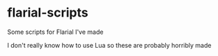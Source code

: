 # flarial-scripts
Some scripts for Flarial I've made

I don't really know how to use Lua so these are probably horribly made
